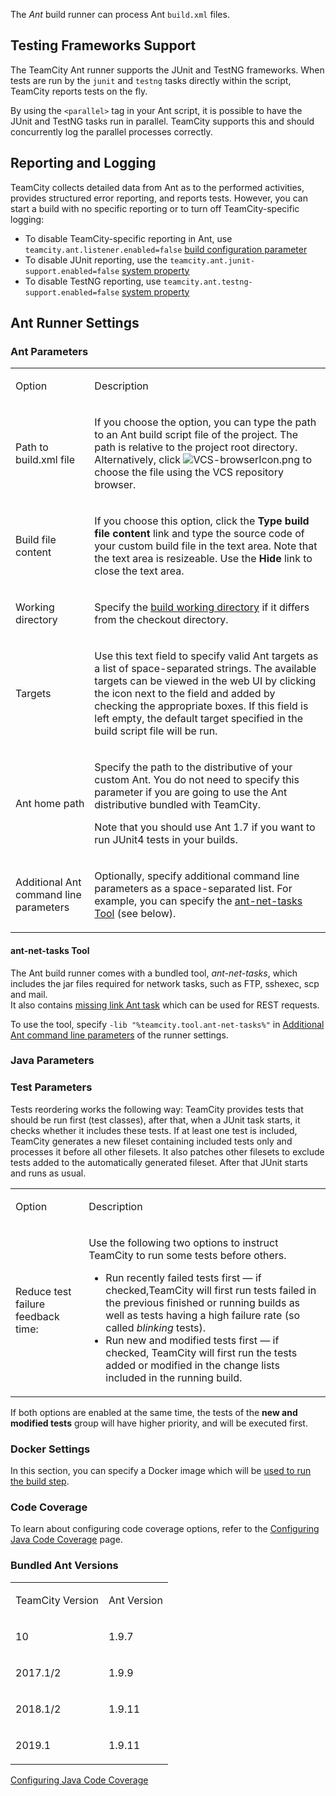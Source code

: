 [//]: # (title: Ant)
[//]: # (auxiliary-id: Ant)

The _Ant_ build runner can process Ant `build.xml` files.

## Testing Frameworks Support

The TeamCity Ant runner supports the JUnit and TestNG frameworks. When tests are run by the `junit` and `testng` tasks directly within the script, TeamCity reports tests on the fly.

By using the `<parallel>` tag in your Ant script, it is possible to have the JUnit and TestNG tasks run in parallel. TeamCity supports this and should concurrently log the parallel processes correctly.

## Reporting and Logging

TeamCity collects detailed data from Ant as to the performed activities, provides structured error reporting, and reports tests. However, you can start a build with no specific reporting or to turn off TeamCity-specific logging:
* To disable TeamCity-specific reporting in Ant, use `teamcity.ant.listener.enabled=false` [build configuration parameter](configuring-build-parameters.md)
* To disable JUnit reporting, use the `teamcity.ant.junit-support.enabled=false` [system property](configuring-build-parameters.md)
* To disable TestNG reporting, use `teamcity.ant.testng-support.enabled=false` [system property](configuring-build-parameters.md)

<anchor name="antAntParamsOptionDescription"/>

<anchor name="Path to build.xml file"/>
<anchor name="Build file content"/>
<anchor name="Working directory"/>
<anchor name="Targets"/>
<anchor name="Ant home path"/>
<anchor name="Additional Ant command line parameters"/>

## Ant Runner Settings

<anchor name="Ant-AntParameters"/>

### Ant Parameters
[//]: # (AltHead: antAntParamsOptionDescription)

<table><tr>

<td>

Option

</td>

<td>

Description

</td></tr><tr>

<td>

Path to build.xml file

</td>

<td>

If you choose the option, you can type the path to an Ant build script file of the project. The path is relative to the project root directory. Alternatively, click ![VCS-browserIcon.png](VCS-browserIcon.png) to choose the file using the VCS repository browser.

</td></tr><tr>

<td>

Build file content

</td>

<td>

If you choose this option, click the __Type build file content__ link and type the source code of your custom build file in the text area. Note that the text area is resizeable. Use the __Hide__ link to close the text area.

</td></tr><tr>

<td>

Working directory

</td>

<td>

Specify the [build working directory](build-working-directory.md) if it differs from the checkout directory.

</td></tr><tr>

<td>

Targets


</td>

<td>

Use this text field to specify valid Ant targets as a list of space-separated strings. The available targets can be viewed in the web UI by clicking the icon next to the field and added by checking the appropriate boxes. If this field is left empty, the default target specified in the build script file will be run.

</td></tr><tr>

<td>

Ant home path


</td>

<td>

Specify the path to the distributive of your custom Ant. You do not need to specify this parameter if you are going to use the Ant distributive bundled with TeamCity.

<note>

Note that you should use Ant 1.7 if you want to run JUnit4 tests in your builds.
</note>

</td></tr><tr>

<td>

Additional Ant command line parameters

</td>

<td>

Optionally, specify additional command line parameters as a space-separated list. For example, you can specify the [ant-net-tasks Tool](#ant-net-tasks+Tool) (see below).

</td></tr></table>

#### ant-net-tasks Tool

The Ant build runner comes with a bundled tool, _ant-net-tasks_, which includes the jar files required for network tasks, such as FTP, sshexec, scp and mail.   
It also contains [missing link Ant task](https://code.google.com/p/missing-link/) which can be used for REST requests.

To use the tool, specify `-lib "%teamcity.tool.ant-net-tasks%"` in [Additional Ant command line parameters](#Ant+Parameters) of the runner settings.

<chunk include-id="java-param">

<anchor name="Ant-JavaParameters"/>

### Java Parameters

<include src="java-parameters.md" include-id="java-param"/>

### Test Parameters

Tests reordering works the following way: TeamCity provides tests that should be run first (test classes), after that, when a JUnit task starts, it checks whether it includes these tests. If at least one test is included, TeamCity generates a new fileset containing included tests only and processes it before all other filesets. It also patches other filesets to exclude tests added to the automatically generated fileset. After that JUnit starts and runs as usual.

<table><tr>

<td>

Option


</td>

<td>

Description

</td></tr><tr>

<td>

Reduce test failure feedback time:

</td>

<td>

Use the following two options to instruct TeamCity to run some tests before others.

* Run recently failed tests first — if checked,TeamCity will first run tests failed in the previous finished or running builds as well as tests having a high failure rate (so called _blinking_ tests).
* Run new and modified tests first — if checked, TeamCity will first run the tests added or modified in the change lists included in the running build.

</td></tr></table>

<note>

If both options are enabled at the same time, the tests of the __new and modified tests__ group will have higher priority, and will be executed first.
</note>

### Docker Settings

In this section, you can specify a Docker image which will be [used to run the build step](docker-wrapper.md).

### Code Coverage

To learn about configuring code coverage options, refer to the [Configuring Java Code Coverage](configuring-java-code-coverage.md) page.
 
### Bundled Ant Versions
 
<table><tr>
 
 <td>
 
TeamCity Version
 
</td>
 
<td>
 
Ant Version
 
</td></tr><tr>
 
<td>
 
10
 
</td>
 
<td>
 
1.9.7
 
</td></tr><tr>
 
<td>
 
2017.1/2
 
</td>
 
<td>
 
1.9.9
 
</td></tr><tr>
 
<td>
 
2018.1/2
 
</td>
 
<td>
 
1.9.11
 
</td></tr>

<tr>
 
<td>
 
2019.1
 
</td>
 
<td>
 
1.9.11
 
</td></tr>

</table>
 
<seealso>
        <category ref="admin-guide">
            <a href="configuring-java-code-coverage.md">Configuring Java Code Coverage</a>
        </category>
</seealso>